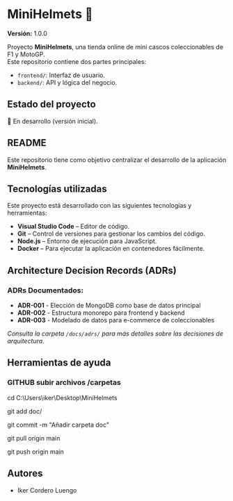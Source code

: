 # MiniHelmets 🏁  

**Versión:** 1.0.0  

Proyecto **MiniHelmets**, una tienda online de mini cascos coleccionables de F1 y MotoGP.  
Este repositorio contiene dos partes principales:  

- `frontend/`: Interfaz de usuario.  
- `backend/`: API y lógica del negocio.  

## Estado del proyecto  
🚧 En desarrollo (versión inicial).  

## README  
Este repositorio tiene como objetivo centralizar el desarrollo de la aplicación **MiniHelmets**.  

## Tecnologías utilizadas  
Este proyecto está desarrollado con las siguientes tecnologías y herramientas:  

- **Visual Studio Code** – Editor de código.  
- **Git** – Control de versiones para gestionar los cambios del código.  
- **Node.js** – Entorno de ejecución para JavaScript.  
- **Docker** – Para ejecutar la aplicación en contenedores fácilmente.

## Architecture Decision Records (ADRs)

### ADRs Documentados:

- **ADR-001** - Elección de MongoDB como base de datos principal
- **ADR-002** - Estructura monorepo para frontend y backend  
- **ADR-003** - Modelado de datos para e-commerce de coleccionables

*Consulta la carpeta `/docs/adrs/` para más detalles sobre las decisiones de arquitectura.*

## Herramientas de ayuda
### GITHUB subir archivos /carpetas

cd C:\Users\iker\Desktop\MiniHelmets

git add doc/

git commit -m "Añadir carpeta doc"

git pull origin main

git push origin main

## Autores  
- Iker Cordero Luengo
